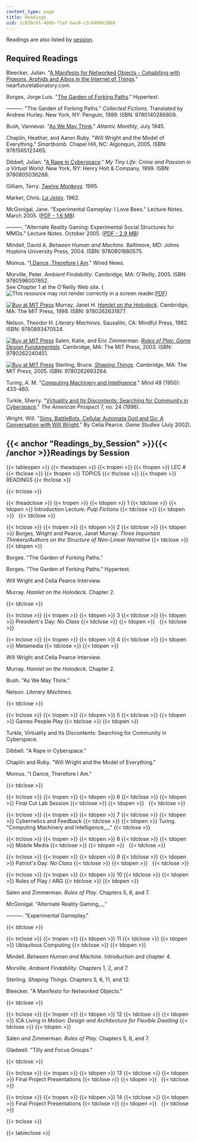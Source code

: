 ```yaml
---
content_type: page
title: Readings
uid: 1c839c81-40db-71af-bac8-c3c6806e20b9
---
```


Readings are also listed by [session](#Readings_by_Session).

Required Readings
-----------------

Bleecker, Julian. "[A Manifesto for Networked Objects - Cohabiting with Pigeons, Arphids and Aibos in the Internet of Things](http://www.nearfuturelaboratory.com/2006/02/26/a-manifesto-for-networked-objects/)." nearfuturelaboratory.com.

Borges, Jorge Luis. "[The Garden of Forking Paths](http://en.wikipedia.org/wiki/The_Garden_of_Forking_Paths)." Hypertext.

———. "The Garden of Forking Paths." _Collected Fictions_. Translated by Andrew Hurley. New York, NY: Penguin, 1999. ISBN: 9780140286809.

Bush, Vannevar. "[As We May Think](http://www.theatlantic.com/magazine/archive/1945/07/as-we-may-think/303881/)." _Atlantic Monthly_, July 1945.

Chaplin, Heather, and Aaron Ruby. "Will Wright and the Model of Everything." _Smartbomb_. Chapel Hill, NC: Algonquin, 2005. ISBN: 9781565123465.

Dibbell, Julian. "[A Rape in Cyberspace](http://www.juliandibbell.com/texts/bungle.html)." _My Tiny Life: Crime and Passion in a Virtual World_. New York, NY: Henry Holt & Company, 1999. ISBN: 9780805036268.

Gilliam, Terry. [_Twelve Monkeys_](http://www.imdb.com/title/tt0114746/). 1995.

Marker, Chris. [_La Jetée_](http://www.imdb.com/title/tt0056119/). 1962.

McGonigal, Jane. "Experimental Gameplay: I Love Bees." Lecture Notes. March 2005. ([PDF - 1.6 MB](http://blog.roodo.com/ad264/5b3b3984.pdf
))

———. "Alternate Reality Gaming: Experimental Social Structures for MMOs." Lecture Notes. October 2005. ([PDF - 2.9 MB](http://www.avantgame.com/McGonigal_ARG_Austin%20Game%20Conference_Oct2005.pdf))

Mindell, David A. _Between Human and Machine_. Baltimore, MD: Johns Hopkins University Press, 2004. ISBN: 9780801880575.

Momus. "[I Dance, Therefore I Am](http://archive.wired.com/culture/lifestyle/commentary/imomus/2005/12/69814?currentPage=all)." Wired News.

Morville, Peter. _Ambient Findability_. Cambridge, MA: O'Reilly, 2005. ISBN: 9780596007652.  
See Chapter 1 at the O'Reilly Web site. (![This resource may not render correctly in a screen reader.](/images/inacessible.gif)[PDF](http://keithpaul.net/wp-content/uploads/ambient_findability.pdf))

[![Buy at MIT Press](/images/mp_logo.gif)](https://mitpress.mit.edu/9780262631877) Murray, Janet H. [_Hamlet on the Holodeck_](https://mitpress.mit.edu/9780262631877). Cambridge, MA: The MIT Press, 1998. ISBN: 9780262631877.

Nelson, Theodor H. _Literary Machines_. Sausalito, CA: Mindful Press, 1982. ISBN: 9780893470524.

[![Buy at MIT Press](/images/mp_logo.gif)](https://mitpress.mit.edu/9780262240451) Salen, Katie, and Eric Zimmerman. [_Rules of Play: Game Design Fundamentals_](https://mitpress.mit.edu/9780262240451). Cambridge, MA: The MIT Press, 2003. ISBN: 9780262240451.

[![Buy at MIT Press](/images/mp_logo.gif)](https://mitpress.mit.edu/9780262693264) Sterling, Bruce. [_Shaping Things_](https://mitpress.mit.edu/9780262693264). Cambridge, MA: The MIT Press, 2005. ISBN: 9780262693264.

Turing, A. M. "[Computing Machinery and Intelligence](https://jupyter.brynmawr.edu/services/public/dblank/CS371%20Cognitive%20Science/2016-Fall/TuringComputing.pdf)." _Mind_ 49 (1950): 433-460.

Turkle, Sherry. "[Virtuality and Its Discontents: Searching for Community in Cyberspace](https://www.semanticscholar.org/paper/Virtuality-and-its-Discontents%3A-Searching-for-in-Turkle/719dd29981b10ce803c1be5b6b6d5e30dff34a1a)." _The American Prospect_ 7, no. 24 (1996).

Wright, Will. "[Sims, BattleBots, Cellular Automata God and Go: A Conversation with Will Wright](http://www.gamestudies.org/0102/pearce/)." By Celia Pearce. _Game Studies_ (July 2002).

{{< anchor "Readings_by_Session" >}}{{< /anchor >}}Readings by Session
----------------------------------------------------------------------

{{< tableopen >}}
{{< theadopen >}}
{{< tropen >}}
{{< thopen >}}
LEC #
{{< thclose >}}
{{< thopen >}}
TOPICS
{{< thclose >}}
{{< thopen >}}
READINGS
{{< thclose >}}

{{< trclose >}}

{{< theadclose >}}
{{< tropen >}}
{{< tdopen >}}
1
{{< tdclose >}}
{{< tdopen >}}
Introduction Lecture: _Pulp Fictions_
{{< tdclose >}}
{{< tdopen >}}
 
{{< tdclose >}}

{{< trclose >}}
{{< tropen >}}
{{< tdopen >}}
2
{{< tdclose >}}
{{< tdopen >}}
Borges, Wright and Pearce, Janet Murray: _Three Important Thinkers/Authors on the Structure of Non-Linear Narrative_
{{< tdclose >}}
{{< tdopen >}}


Borges. "The Garden of Forking Paths."

Borges. "The Garden of Forking Paths." Hypertext.

Will Wright and Celia Pearce Interview.

Murray. _Hamlet on the Holodeck._ Chapter 2.


{{< tdclose >}}

{{< trclose >}}
{{< tropen >}}
{{< tdopen >}}
3
{{< tdclose >}}
{{< tdopen >}}
President's Day: _No Class_
{{< tdclose >}}
{{< tdopen >}}
 
{{< tdclose >}}

{{< trclose >}}
{{< tropen >}}
{{< tdopen >}}
4
{{< tdclose >}}
{{< tdopen >}}
Metamedia
{{< tdclose >}}
{{< tdopen >}}


Will Wright and Celia Pearce Interview.

Murray. _Hamlet on the Holodeck_. Chapter 2.

Bush. "As We May Think."

Nelson. _Literary Machines._


{{< tdclose >}}

{{< trclose >}}
{{< tropen >}}
{{< tdopen >}}
5
{{< tdclose >}}
{{< tdopen >}}
Games People Play
{{< tdclose >}}
{{< tdopen >}}


Turkle, Virtuality and Its Discontents: Searching for Community in Cyberspace.

Dibbell. "A Rape in Cyberspace."

Chaplin and Ruby. "Will Wright and the Model of Everything."

Momus. "I Dance, Therefore I Am."


{{< tdclose >}}

{{< trclose >}}
{{< tropen >}}
{{< tdopen >}}
6
{{< tdclose >}}
{{< tdopen >}}
Final Cut Lab Session
{{< tdclose >}}
{{< tdopen >}}
 
{{< tdclose >}}

{{< trclose >}}
{{< tropen >}}
{{< tdopen >}}
7
{{< tdclose >}}
{{< tdopen >}}
Cybernetics and Feedback
{{< tdclose >}}
{{< tdopen >}}
Turing. "Computing Machinery and Intelligence_._"
{{< tdclose >}}

{{< trclose >}}
{{< tropen >}}
{{< tdopen >}}
8
{{< tdclose >}}
{{< tdopen >}}
Mobile Media
{{< tdclose >}}
{{< tdopen >}}
 
{{< tdclose >}}

{{< trclose >}}
{{< tropen >}}
{{< tdopen >}}
9
{{< tdclose >}}
{{< tdopen >}}
Patriot's Day: _No Class_
{{< tdclose >}}
{{< tdopen >}}
 
{{< tdclose >}}

{{< trclose >}}
{{< tropen >}}
{{< tdopen >}}
10
{{< tdclose >}}
{{< tdopen >}}
Rules of Play / ARG
{{< tdclose >}}
{{< tdopen >}}


Salen and Zimmerman. _Rules of Play_. Chapters 5, 6, and 7.

McGonigal. "Alternate Reality Gaming_._"

———. "Experimental Gameplay."


{{< tdclose >}}

{{< trclose >}}
{{< tropen >}}
{{< tdopen >}}
11
{{< tdclose >}}
{{< tdopen >}}
Ubiquitous Computing
{{< tdclose >}}
{{< tdopen >}}


Mindell. _Between Human and Machine_. Introduction and chapter 4.

Morville. _Ambient Findability._ Chapters 1, 2, and 7.

Sterling. _Shaping Things._ Chapters 5, 6, 11, and 12.

Bleecker. "A Manifesto for Networked Objects."


{{< tdclose >}}

{{< trclose >}}
{{< tropen >}}
{{< tdopen >}}
12
{{< tdclose >}}
{{< tdopen >}}
ICA Living in Motion: _Design and Architecture for Flexible Dwelling_
{{< tdclose >}}
{{< tdopen >}}


Salen and Zimmerman. _Rules of Play._ Chapters 5, 6, and 7.

Gladwell. "Tilly and Focus Groups."


{{< tdclose >}}

{{< trclose >}}
{{< tropen >}}
{{< tdopen >}}
13
{{< tdclose >}}
{{< tdopen >}}
Final Project Presentations
{{< tdclose >}}
{{< tdopen >}}
 
{{< tdclose >}}

{{< trclose >}}
{{< tropen >}}
{{< tdopen >}}
14
{{< tdclose >}}
{{< tdopen >}}
Final Project Presentations
{{< tdclose >}}
{{< tdopen >}}
 
{{< tdclose >}}

{{< trclose >}}

{{< tableclose >}}